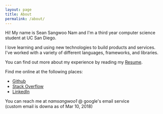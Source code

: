 ```yaml
---
layout: page
title: About
permalink: /about/
---
```


Hi! My name is Sean Sangwoo Nam and I'm a third year computer science student at UC San Diego.

I love learning and using new technologies to build products and services. I've worked with a variety of different languages, frameworks, and libraries.

You can find out more about my experience by reading my [Resume](/resume/).

Find me online at the following places:
- [Github](http://bit.ly/snam-github)  
- [Stack Overflow](http://bit.ly/snam-so)
- [LinkedIn](http://bit.ly/snam-li)  

You can reach me at *namsangwoo1* @ google's email service  
(custom email is downa as of Mar 10, 2018)  
